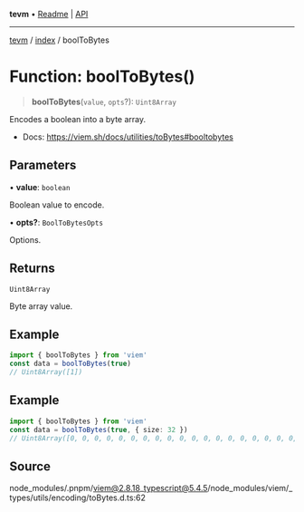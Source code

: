 **tevm** • [Readme](../../README.md) \| [API](../../modules.md)

***

[tevm](../../README.md) / [index](../README.md) / boolToBytes

# Function: boolToBytes()

> **boolToBytes**(`value`, `opts`?): `Uint8Array`

Encodes a boolean into a byte array.

- Docs: https://viem.sh/docs/utilities/toBytes#booltobytes

## Parameters

• **value**: `boolean`

Boolean value to encode.

• **opts?**: `BoolToBytesOpts`

Options.

## Returns

`Uint8Array`

Byte array value.

## Example

```ts
import { boolToBytes } from 'viem'
const data = boolToBytes(true)
// Uint8Array([1])
```

## Example

```ts
import { boolToBytes } from 'viem'
const data = boolToBytes(true, { size: 32 })
// Uint8Array([0, 0, 0, 0, 0, 0, 0, 0, 0, 0, 0, 0, 0, 0, 0, 0, 0, 0, 0, 0, 0, 0, 0, 0, 0, 0, 1])
```

## Source

node\_modules/.pnpm/viem@2.8.18\_typescript@5.4.5/node\_modules/viem/\_types/utils/encoding/toBytes.d.ts:62
